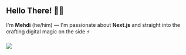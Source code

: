 ## Hello There! 👋🏻
I'm **Mehdi** (he/him) ― I'm passionate about **Next.js** and straight into the crafting digital magic on the side ⚡
<br />
<br />
![](https://skillicons.dev/icons?i=js,ts,react,tailwind,next,vercel,postman,docker,prisma,figma,cloudflare)
